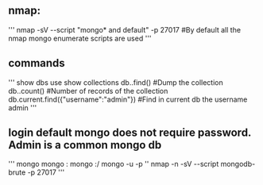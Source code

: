## nmap:
'''
    nmap -sV --script "mongo* and default" -p 27017 <IP> #By default all the nmap mongo enumerate scripts are used
'''
## commands
'''
    show dbs
    use <db>
    show collections
    db.<collection>.find()  #Dump the collection
    db.<collection>.count() #Number of records of the collection
    db.current.find({"username":"admin"})  #Find in current db the username admin
'''
## login default mongo does not require password. Admin is a common mongo db
'''
    mongo <HOST>
    mongo <HOST>:<PORT>
    mongo <HOST>:<PORT>/<DB>
    mongo <database> -u <username> -p '<password>'
    nmap -n -sV --script mongodb-brute -p 27017 <ip>
'''
